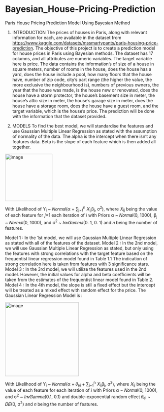 # Bayesian_House-Pricing-Prediction
Paris House Pricing Prediction Model Using Bayesian Method

1. INTRODUCTION
The prices of houses in Paris, along with relevant information for each, are available in the dataset from https://www.kaggle.com/datasets/mssmartypants/paris-housing-price-prediction. The objective of this project is to create a prediction model for house prices in Paris using Bayesian methods. The dataset has 17 columns, and all attributes are numeric variables. The target variable here is price. The data contains the information’s of size of a house in square meters, number of rooms in the house, does the house has a yard, does the house include a pool, how many floors that the house have, number of zip code, city’s part range (the higher the value, the more exclusive the neighbourhood is), numbers of previous owners, the year that the house was made, is the house new or renovated, does the house have a storm protector, the house’s basement size in meter, the house’s attic size in meter, the house’s garage size in meter, does the house have a storage room, does the house have a guest room, and the target variable, which is the house’s price. The prediction will be done with the information that the dataset provided.

2. MODELS
To find the best model, we will standardise the features and use Gaussian Multiple Linear Regression as stated with the assumption of normality of the data. The alpha is the intercept when there isn’t any features data. Beta is the slope of each feature which is then added all together.

<img width="153" alt="image" src="https://github.com/user-attachments/assets/cd61a7cd-ef19-46de-b3de-98ddd89dc619">

With Likelihood of Y<sub>i</sub> ~ 𝑁𝑜𝑟𝑚𝑎𝑙(α + &#8721;<sub>j=1</sub><sup>n</sup> 𝑋<sub>ij</sub>β<sub>j</sub>, σ<sup>2</sup>), where 𝑋<sub>ij</sub> being the value of each feature for 𝑗=1 each iteration of 𝑖 with Priors α ~ 𝑁𝑜𝑟𝑚𝑎𝑙(0, 1000), β<sub>j</sub> ~ 𝑁𝑜𝑟𝑚𝑎𝑙(0, 1000), and σ<sup>2</sup> ~ 𝐼𝑛𝑣𝐺𝑎𝑚𝑚𝑎(0. 1, 0. 1) and 𝑛 being the number of features.

Model 1 : In the 1st model, we will use Gaussian Multiple Linear Regression as stated with all of the features of the dataset.
Model 2 : In the 2nd model, we will use Gaussian Multiple Linear Regression as stated, but only using the features with strong correlations with the target feature based on the frequentist linear regression model found in Table 1.1 The indication of strong correlation here is taken from features with 3 significance stars.
Model 3 : In the 3rd model, we will utilize the features used in the 2nd model. However, the initial values for alpha and beta coefficients will be taken from the estimates of the frequentist linear model found in Table 2.
Model 4 : In the 4th model, the slope is still a fixed effect but the intercept will be treated as a mixed effect with random effect for the price. The Gaussian Linear Regression Model is :

<img width="239" alt="image" src="https://github.com/user-attachments/assets/5b24b546-8b92-42b0-a447-a0a4898886e8">

With Likelihood of Y<sub>i</sub> ~ 𝑁𝑜𝑟𝑚𝑎𝑙(α + 𝜃<sub>ei</sub> + &#8721;<sub>j=1</sub><sup>n</sup> 𝑋<sub>ij</sub>β<sub>j</sub>, σ<sup>2</sup>), where 𝑋<sub>ij</sub> being the value of each feature for each iteration of 𝑖 with Priors α ~ 𝑁𝑜𝑟𝑚𝑎𝑙(0, 1000), and σ<sup>2</sup> ~ 𝐼𝑛𝑣𝐺𝑎𝑚𝑚𝑎(0.1, 0.1) and double-exponential random effect 𝜃<sub>ei</sub> ~ 𝐷𝐸(0, σ<sup>2</sup>) and 𝑛 being the number of features.



